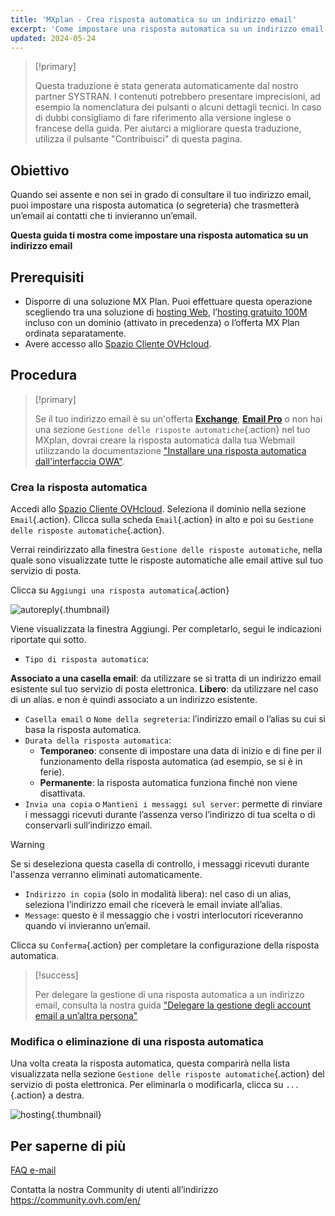 ```yaml
--- 
title: 'MXplan - Crea risposta automatica su un indirizzo email'
excerpt: 'Come impostare una risposta automatica su un indirizzo email'
updated: 2024-05-24
--- 
```


> [!primary]
>
> Questa traduzione è stata generata automaticamente dal nostro partner SYSTRAN. I contenuti potrebbero presentare imprecisioni, ad esempio la nomenclatura dei pulsanti o alcuni dettagli tecnici. In caso di dubbi consigliamo di fare riferimento alla versione inglese o francese della guida. Per aiutarci a migliorare questa traduzione, utilizza il pulsante "Contribuisci" di questa pagina.
>

## Obiettivo

Quando sei assente e non sei in grado di consultare il tuo indirizzo email, puoi impostare una risposta automatica (o segreteria) che trasmetterà un’email ai contatti che ti invieranno un’email.

**Questa guida ti mostra come impostare una risposta automatica su un indirizzo email**

## Prerequisiti

- Disporre di una soluzione MX Plan. Puoi effettuare questa operazione scegliendo tra una soluzione di [hosting Web](/links/web/hosting), l’[hosting gratuito 100M](/links/web/domains-free-hosting) incluso con un dominio (attivato in precedenza) o l’offerta MX Plan ordinata separatamente.
- Avere accesso allo [Spazio Cliente OVHcloud](/links/manager).

## Procedura

> [!primary]
>
> Se il tuo indirizzo email è su un'offerta [**Exchange**](/links/web/emails-hosted-exchange), [**Email Pro**](links/web/email-pro) o non hai una sezione `Gestione delle risposte automatiche`{.action} nel tuo MXplan, dovrai creare la risposta automatica dalla tua Webmail utilizzando la documentazione ["Installare una risposta automatica dall'interfaccia OWA"](/pages/web_cloud/email_and_collaborative_solutions/using_the_outlook_web_app_webmail/owa_automatic_replies).

### Crea la risposta automatica

Accedi allo [Spazio Cliente OVHcloud](/links/manager). Seleziona il dominio nella sezione `Email`{.action}. Clicca sulla scheda `Email`{.action} in alto e poi su `Gestione delle risposte automatiche`{.action}.

Verrai reindirizzato alla finestra `Gestione delle risposte automatiche`, nella quale sono visualizzate tutte le risposte automatiche alle email attive sul tuo servizio di posta.

Clicca su `Aggiungi una risposta automatica`{.action}

![autoreply](images/email_responder01.png){.thumbnail}

Viene visualizzata la finestra Aggiungi. Per completarlo, segui le indicazioni riportate qui sotto.

- `Tipo di risposta automatica`:

**Associato a una casella email**: da utilizzare se si tratta di un indirizzo email esistente sul tuo servizio di posta elettronica.
**Libero**: da utilizzare nel caso di un alias. e non è quindi associato a un indirizzo esistente.

- `Casella email` o `Nome della segreteria`: l’indirizzo email o l’alias su cui si basa la risposta automatica.
- `Durata della risposta automatica`:
    - **Temporaneo**: consente di impostare una data di inizio e di fine per il funzionamento della risposta automatica (ad esempio, se si è in ferie).
    - **Permanente**: la risposta automatica funziona finché non viene disattivata.
- `Invia una copia` o `Mantieni i messaggi sul server`: permette di rinviare i messaggi ricevuti durante l’assenza verso l’indirizzo di tua scelta o di conservarli sull’indirizzo email.

> [!warning]
>
> Se si deseleziona questa casella di controllo, i messaggi ricevuti durante l'assenza verranno eliminati automaticamente.

- `Indirizzo in copia` (solo in modalità libera): nel caso di un alias, seleziona l’indirizzo email che riceverà le email inviate all’alias.
- `Message`: questo è il messaggio che i vostri interlocutori riceveranno quando vi invieranno un’email.

Clicca su `Conferma`{.action} per completare la configurazione della risposta automatica.

> [!success]
>
> Per delegare la gestione di una risposta automatica a un indirizzo email, consulta la nostra guida ["Delegare la gestione degli account email a un’altra persona"](/pages/web_cloud/email_and_collaborative_solutions/mx_plan/feature_delegation)

### Modifica o eliminazione di una risposta automatica

Una volta creata la risposta automatica, questa comparirà nella lista visualizzata nella sezione `Gestione delle risposte automatiche`{.action} del servizio di posta elettronica. Per eliminarla o modificarla, clicca su `...`{.action} a destra.

![hosting](images/email_responder02.png){.thumbnail}

## Per saperne di più

[FAQ e-mail](/pages/web_cloud/email_and_collaborative_solutions/mx_plan/faq-emails)

Contatta la nostra Community di utenti all’indirizzo <https://community.ovh.com/en/>

